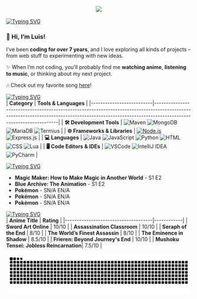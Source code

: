 <div align="center">
  <a href="https://github.com/max1mde/fancy-readme-stats" target="_blank">
      <img src="https://fancy-readme-stats.vercel.app/api?username=vxnsin&title=𝓥𝓮𝓷𝓼𝓲𝓷&theme=forest_winter&dark_bg=3&hide_border=false&height=210&description=I%20watch%20the%20Moon&footer=@vxnsin%20over%20the%20whole%20Internet&include_all_commits=true&update=2">
  </a>
</div>

[![Typing SVG](https://readme-typing-svg.demolab.com?font=Agbalumo&size=50&duration=1000&pause=1000&color=4275f5&vCenter=true&repeat=false&width=435&height=80&lines=About+me)]()<br>
### 👋 Hi, I’m Luis!  

I’ve been **coding for over 7 years**, and I love exploring all kinds of projects – from web stuff to experimenting with new ideas.  

✨ When I’m not coding, you’ll probably find me **watching anime**, **listening to music**, or thinking about my next project.  

🎶 Check out my favorite song [here](https://open.spotify.com/intl-de/track/0MnTkIEP4zZN1IUSu8MvIz?si=1a043b5dbb454a81)!


[![Typing SVG](https://readme-typing-svg.demolab.com?font=Agbalumo&size=50&duration=1000&pause=1000&color=4275f5&vCenter=true&repeat=false&width=435&height=80&lines=Tech+stack)]()<br>
| **Category**             | **Tools & Languages**                                                                                                                                                                            |
|--------------------------|-------------------------------------------------------------------------------------------------------------------------------------------------------------------------------------------------|
| **🛠️ Development Tools**   | ![Maven](https://img.shields.io/badge/Maven-%232C2D72.svg?style=for-the-badge&logo=maven&logoColor=white) ![MongoDB](https://img.shields.io/badge/MongoDB-%232C2D72.svg?style=for-the-badge&logo=mongodb&logoColor=white) ![MariaDB](https://img.shields.io/badge/MariaDB-%232C2D72.svg?style=for-the-badge&logo=mariadb&logoColor=white) ![Termius](https://img.shields.io/badge/Termius-%232C2D72.svg?style=for-the-badge&logo=termius&logoColor=white)  |
| **⚙️ Frameworks & Libraries** | [![Node.js](https://img.shields.io/badge/Node.js-%232C2D72.svg?style=for-the-badge&logo=node.js&logoColor=white)](https://nodejs.org/) ![Express.js](https://img.shields.io/badge/Express.js-%232C2D72.svg?style=for-the-badge&logo=express&logoColor=white) |
| **💻 Languages**           | ![Java](https://img.shields.io/badge/Java-%232C2D72.svg?style=for-the-badge&logo=openjdk&logoColor=white) ![JavaScript](https://img.shields.io/badge/JavaScript-%232C2D72.svg?style=for-the-badge&logo=javascript&logoColor=white) ![Python](https://img.shields.io/badge/Python-%232C2D72.svg?style=for-the-badge&logo=python&logoColor=white) ![HTML](https://img.shields.io/badge/HTML-%232C2D72.svg?style=for-the-badge&logo=html5&logoColor=white) ![CSS](https://img.shields.io/badge/CSS-%232C2D72.svg?style=for-the-badge&logo=css3&logoColor=white) ![Lua](https://img.shields.io/badge/lua-%232C2D72.svg?style=for-the-badge&logo=lua&logoColor=white)  |
| **🖥️ Code Editors & IDEs** | ![VSCode](https://img.shields.io/badge/VSCode-%232C2D72.svg?style=for-the-badge&logo=javascript&logoColor=white) ![IntelliJ IDEA](https://img.shields.io/badge/IntelliJIDEA-%232C2D72.svg?style=for-the-badge&logo=intellij-idea&logoColor=white) ![PyCharm](https://img.shields.io/badge/PyCharm-%232C2D72.svg?style=for-the-badge&logo=pycharm&logoColor=white) |

[![Typing SVG](https://readme-typing-svg.demolab.com?font=Agbalumo&size=50&duration=1000&pause=1000&color=4275f5&vCenter=true&repeat=false&width=435&height=80&lines=Recently+Watched)]()<br>
<!--START_SECTION:recent_anime-->
- **Magic Maker: How to Make Magic in Another World** - S1 E2
- **Blue Archive: The Animation** - S1 E2
- **Pokémon** - SN/A EN/A
- **Pokémon** - SN/A EN/A
- **Pokémon** - SN/A EN/A

<!--END_SECTION:recent_anime-->

[![Typing SVG](https://readme-typing-svg.demolab.com?font=Agbalumo&size=50&duration=1000&pause=1000&color=4275f5&vCenter=true&repeat=false&width=435&height=80&lines=Favorite+Anime)]()<br>
| **Anime Title**                     | **Rating** |
|-------------------------------------|------------|
| **Sword Art Online**                | 10/10      |
| **Assassination Classroom**         | 10/10      |
| **Seraph of the End**               | 8/10       |
| **The World’s Finest Assassin**     | 8/10       |
| **The Eminence in Shadow**          | 8.5/10     |
| **Frieren: Beyond Journey's End**   | 10/10      |
| **Mushoku Tensei: Jobless Reincarnation**| 7.5/10 |


<!-- GitHub Contribution Snake -->
<p align="center">
  <img src="https://raw.githubusercontent.com/vxnsin/vxnsin/output/github-contribution-grid-snake-dark.svg" alt="GitHub Contribution Snake" />
</p>
